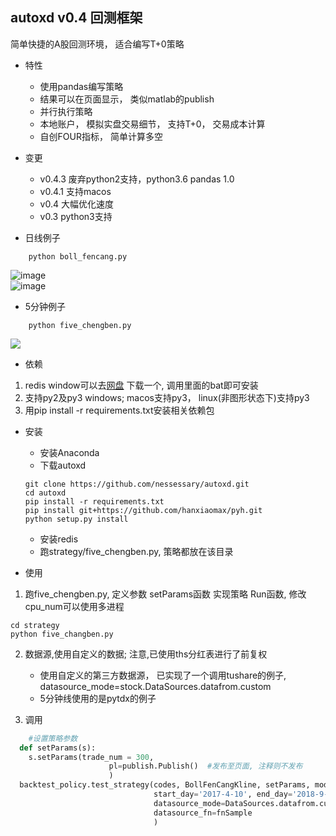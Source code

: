 autoxd v0.4 回测框架
------

简单快捷的A股回测环境， 适合编写T+0策略

- 特性
  * 使用pandas编写策略
  * 结果可以在页面显示， 类似matlab的publish
  * 并行执行策略
  * 本地账户， 模拟实盘交易细节， 支持T+0， 交易成本计算
  * 自创FOUR指标， 简单计算多空

- 变更
  * v0.4.3 废弃python2支持，python3.6 pandas 1.0
  * v0.4.1 支持macos
  * v0.4 大幅优化速度
  * v0.3 python3支持

- 日线例子

```
	python boll_fencang.py
```

   ![image](https://github.com/nessessary/autoxd/raw/master/pics/autoxd_backtest_result.png)<br>
   ![image](https://github.com/nessessary/autoxd/raw/master/pics/autoxd_backtest_result_kline.png)

- 5分钟例子

```
	python five_chengben.py
```

   <img src="https://github.com/nessessary/autoxd/raw/master/pics/five.png"></img>


- 依赖
1. redis
	window可以去[网盘](https://pan.baidu.com/s/1pMoB83h) 下载一个, 调用里面的bat即可安装
2. 支持py2及py3 windows; macos支持py3， linux(非图形状态下)支持py3
3. 用pip install -r requirements.txt安装相关依赖包

- 安装
  * 安装Anaconda
  * 下载autoxd
  ```
  git clone https://github.com/nessessary/autoxd.git
  cd autoxd
  pip install -r requirements.txt
  pip install git+https://github.com/hanxiaomax/pyh.git
  python setup.py install
  ```
  * 安装redis
  * 跑strategy/five_chengben.py, 策略都放在该目录

- 使用

1. 跑five_chengben.py, 定义参数  setParams函数
  实现策略 Run函数, 修改cpu_num可以使用多进程
  ```
  cd strategy
  python five_changben.py
  ```
  
2. 数据源,使用自定义的数据; 注意,已使用ths分红表进行了前复权<br>
      * 使用自定义的第三方数据源， 已实现了一个调用tushare的例子,
      datasource_mode=stock.DataSources.datafrom.custom
      * 5分钟线使用的是pytdx的例子

3. 调用
```python
    #设置策略参数
  def setParams(s):
  	s.setParams(trade_num = 300,
                      pl=publish.Publish()	#发布至页面, 注释则不发布
                      )
  backtest_policy.test_strategy(codes, BollFenCangKline, setParams, mode=myenum.hisdat_mode,
                                start_day='2017-4-10', end_day='2018-9-15',
                                datasource_mode=DataSources.datafrom.custom,
                                datasource_fn=fnSample
                                )
```
